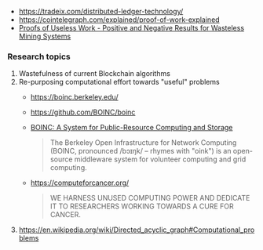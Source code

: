 - https://tradeix.com/distributed-ledger-technology/
- https://cointelegraph.com/explained/proof-of-work-explained
- [Proofs of Useless Work - Positive and Negative Results for Wasteless Mining Systems](https://arxiv.org/pdf/2007.01046.pdf)


### Research topics
1. Wastefulness of current Blockchain algorithms
2. Re-purposing computational effort towards "useful" problems
   - https://boinc.berkeley.edu/
   - https://github.com/BOINC/boinc
   - [BOINC: A System for Public-Resource Computing and Storage](https://boinc.berkeley.edu/grid_paper_04.pdf)
     > The Berkeley Open Infrastructure for Network Computing (BOINC, pronounced /bɔɪŋk/ – rhymes with "oink") is an open-source middleware system for volunteer computing and grid computing.

   - https://computeforcancer.org/
     > WE HARNESS UNUSED COMPUTING POWER AND DEDICATE IT TO RESEARCHERS WORKING TOWARDS A CURE FOR CANCER.
3. https://en.wikipedia.org/wiki/Directed_acyclic_graph#Computational_problems
